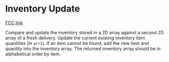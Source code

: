 # Inventory Update

[FCC link](https://www.freecodecamp.org/learn/coding-interview-prep/algorithms/inventory-update)

Compare and update the inventory stored in a 2D array against a second 2D array
of a fresh delivery. Update the current existing inventory item quantities (in
`arr1`). If an item cannot be found, add the new item and quantity into the
inventory array. The returned inventory array should be in alphabetical order by
item.
